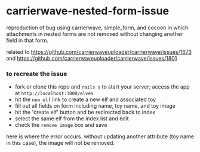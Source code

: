 # carrierwave-nested-form-issue

reproduction of bug using carrierwave, simple_form, and cocoon in which attachments in nested forms are not removed without changing another field in that form.

related to https://github.com/carrierwaveuploader/carrierwave/issues/1673
and https://github.com/carrierwaveuploader/carrierwave/issues/1801

### to recreate the issue

- fork or clone this repo and `rails s` to start your server; access the app at `http://localhost:3000/elves`
- hit the `new elf` link to create a new elf and associated toy
- fill out all fields on form including name, toy name, and toy image
- hit the 'create elf' button and be redirected back to index
- select the same elf from the index list and edit
- check the `remove image` box and save

here is where the error occurs.  without updating another attribute (toy name in this case), the image will not be removed.
